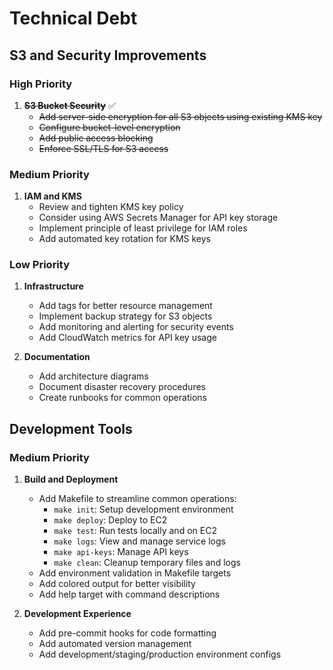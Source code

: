 # Technical Debt

## S3 and Security Improvements

### High Priority

1. ~~**S3 Bucket Security**~~ ✅
   - ~~Add server-side encryption for all S3 objects using existing KMS key~~
   - ~~Configure bucket-level encryption~~
   - ~~Add public access blocking~~
   - ~~Enforce SSL/TLS for S3 access~~

### Medium Priority

1. **IAM and KMS**
   - Review and tighten KMS key policy
   - Consider using AWS Secrets Manager for API key storage
   - Implement principle of least privilege for IAM roles
   - Add automated key rotation for KMS keys

### Low Priority

1. **Infrastructure**

   - Add tags for better resource management
   - Implement backup strategy for S3 objects
   - Add monitoring and alerting for security events
   - Add CloudWatch metrics for API key usage

2. **Documentation**
   - Add architecture diagrams
   - Document disaster recovery procedures
   - Create runbooks for common operations

## Development Tools

### Medium Priority

1. **Build and Deployment**

   - Add Makefile to streamline common operations:
     - `make init`: Setup development environment
     - `make deploy`: Deploy to EC2
     - `make test`: Run tests locally and on EC2
     - `make logs`: View and manage service logs
     - `make api-keys`: Manage API keys
     - `make clean`: Cleanup temporary files and logs
   - Add environment validation in Makefile targets
   - Add colored output for better visibility
   - Add help target with command descriptions

2. **Development Experience**
   - Add pre-commit hooks for code formatting
   - Add automated version management
   - Add development/staging/production environment configs
